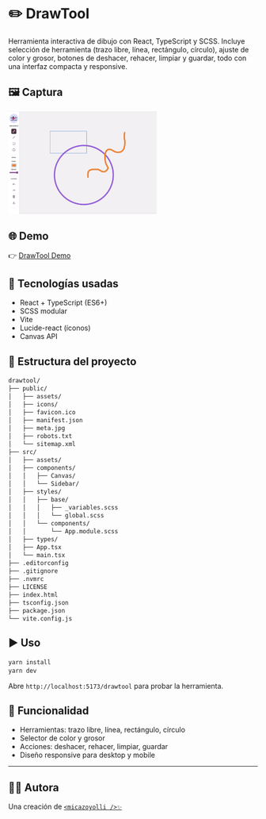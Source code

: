 # ✏️ DrawTool

Herramienta interactiva de dibujo con React, TypeScript y SCSS. Incluye selección de herramienta (trazo libre, línea, rectángulo, círculo), ajuste de color y grosor, botones de deshacer, rehacer, limpiar y guardar, todo con una interfaz compacta y responsive.

## 🖼️ Captura

<img alt="DrawTool Screenshot" src="public/assets/screenshot.png" width="300" />

## 🌐 Demo

👉 [DrawTool Demo](https://micazoyolli.github.io/drawtool/)

## 🚀 Tecnologías usadas

- React + TypeScript (ES6+)
- SCSS modular
- Vite
- Lucide-react (íconos)
- Canvas API

## 📁 Estructura del proyecto

```
drawtool/
├── public/
│   ├── assets/
│   ├── icons/
│   ├── favicon.ico
│   ├── manifest.json
│   ├── meta.jpg
│   ├── robots.txt
│   └── sitemap.xml
├── src/
│   ├── assets/
│   ├── components/
│   │   ├── Canvas/
│   │   └── Sidebar/
│   ├── styles/
│   │   ├── base/
│   │   │   ├── _variables.scss
│   │   │   └── global.scss
│   │   └── components/
│   │       └── App.module.scss
│   ├── types/
│   ├── App.tsx
│   └── main.tsx
├── .editorconfig
├── .gitignore
├── .nvmrc
├── LICENSE
├── index.html
├── tsconfig.json
├── package.json
└── vite.config.js
```

## ▶️ Uso

```bash
yarn install
yarn dev
```

Abre `http://localhost:5173/drawtool` para probar la herramienta.

## 🧠 Funcionalidad

- Herramientas: trazo libre, línea, rectángulo, círculo
- Selector de color y grosor
- Acciones: deshacer, rehacer, limpiar, guardar
- Diseño responsive para desktop y mobile

---

## 👩‍💻 Autora

Una creación de [`<micazoyolli />✨`](https://nadia.dev)
